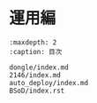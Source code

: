 # 運用編

```{toctree}
:maxdepth: 2
:caption: 目次

dongle/index.md
2146/index.md
auto_deploy/index.md
BSoD/index.rst
```